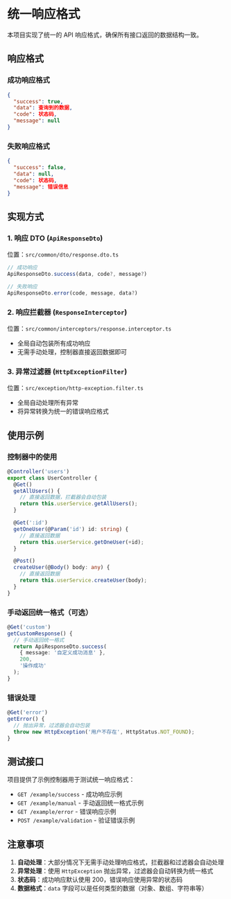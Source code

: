 # 统一响应格式

本项目实现了统一的 API 响应格式，确保所有接口返回的数据结构一致。

## 响应格式

### 成功响应格式
```json
{
  "success": true,
  "data": 查询到的数据,
  "code": 状态码,
  "message": null
}
```

### 失败响应格式
```json
{
  "success": false,
  "data": null,
  "code": 状态码,
  "message": 错误信息
}
```

## 实现方式

### 1. 响应 DTO (`ApiResponseDto`)

位置：`src/common/dto/response.dto.ts`

```typescript
// 成功响应
ApiResponseDto.success(data, code?, message?)

// 失败响应
ApiResponseDto.error(code, message, data?)
```

### 2. 响应拦截器 (`ResponseInterceptor`)

位置：`src/common/interceptors/response.interceptor.ts`

- 全局自动包装所有成功响应
- 无需手动处理，控制器直接返回数据即可

### 3. 异常过滤器 (`HttpExceptionFilter`)

位置：`src/exception/http-exception.filter.ts`

- 全局自动处理所有异常
- 将异常转换为统一的错误响应格式

## 使用示例

### 控制器中的使用

```typescript
@Controller('users')
export class UserController {
  @Get()
  getAllUsers() {
    // 直接返回数据，拦截器会自动包装
    return this.userService.getAllUsers();
  }

  @Get(':id')
  getOneUser(@Param('id') id: string) {
    // 直接返回数据
    return this.userService.getOneUser(+id);
  }

  @Post()
  createUser(@Body() body: any) {
    // 直接返回数据
    return this.userService.createUser(body);
  }
}
```

### 手动返回统一格式（可选）

```typescript
@Get('custom')
getCustomResponse() {
  // 手动返回统一格式
  return ApiResponseDto.success(
    { message: '自定义成功消息' },
    200,
    '操作成功'
  );
}
```

### 错误处理

```typescript
@Get('error')
getError() {
  // 抛出异常，过滤器会自动包装
  throw new HttpException('用户不存在', HttpStatus.NOT_FOUND);
}
```

## 测试接口

项目提供了示例控制器用于测试统一响应格式：

- `GET /example/success` - 成功响应示例
- `GET /example/manual` - 手动返回统一格式示例
- `GET /example/error` - 错误响应示例
- `POST /example/validation` - 验证错误示例

## 注意事项

1. **自动处理**：大部分情况下无需手动处理响应格式，拦截器和过滤器会自动处理
2. **异常处理**：使用 `HttpException` 抛出异常，过滤器会自动转换为统一格式
3. **状态码**：成功响应默认使用 200，错误响应使用异常的状态码
4. **数据格式**：`data` 字段可以是任何类型的数据（对象、数组、字符串等）
